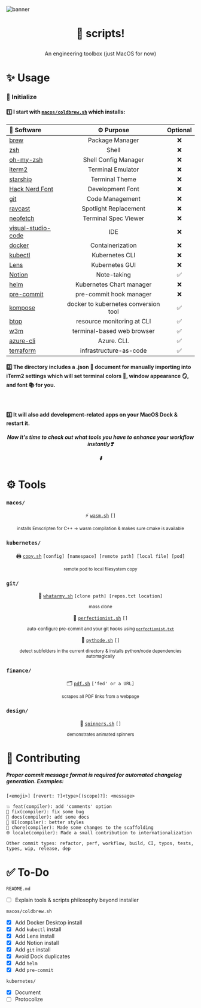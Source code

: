 ![banner](banner.png)

<h1 align="center">

📄 scripts!

</h1>
<p align="center">
An engineering toolbox (just MacOS for now)
</p>

# ✨ Usage

### 🚀 Initialize

#### 1️⃣ I start with [`macos/coldbrew.sh`](https://github.com/DylanAlloy/scripts/blob/main/macos/coldbrew.sh) which installs:

<table align="center">
<thead>
<tr>
<th style="text-align:left">📁 Software</th>
<th style="text-align:center">⚙ Purpose</th>
<th style="text-align:center">Optional</th>
</tr>
</thead>
<tbody>
<tr>
<td style="text-align:left"><a href="https://brew.sh">brew</a></td>
<td style="text-align:center">Package Manager</td>
<td style="text-align:center">❌</td>
</tr>
<tr>
<td style="text-align:left"><a href="https://zsh.org">zsh</a></td>
<td style="text-align:center">Shell</td>
<td style="text-align:center">❌</td>
</tr>
<tr>
<td style="text-align:left"><a href="https://ohmyz.sh">oh-my-zsh</a></td>
<td style="text-align:center">Shell Config Manager</td>
<td style="text-align:center">❌</td>
</tr>
<tr>
<td style="text-align:left"><a href="https://iterm2.com">iterm2</a></td>
<td style="text-align:center">Terminal Emulator</td>
<td style="text-align:center">❌</td>
</tr>
<tr>
<td style="text-align:left"><a href="https://starship.rs/guide/">starship</a></td>
<td style="text-align:center">Terminal Theme</td>
<td style="text-align:center">❌</td>
</tr>
<tr>
<td style="text-align:left"><a href="https://github.com/ryanoasis/nerd-fonts/tree/master/patched-fonts/Hack">Hack Nerd Font</a></td>
<td style="text-align:center">Development Font</td>
<td style="text-align:center">❌</td>
</tr>
<tr>
<td style="text-align:left"><a href="https://git-scm.com">git</a></td>
<td style="text-align:center">Code Management</td>
<td style="text-align:center">❌</td>
</tr>
<tr>
<td style="text-align:left"><a href="https://www.raycast.com">raycast</a></td>
<td style="text-align:center">Spotlight Replacement</td>
<td style="text-align:center">❌</td>
</tr>
<tr>
<td style="text-align:left"><a href="https://github.com/dylanaraps/neofetch">neofetch</a></td>
<td style="text-align:center">Terminal Spec Viewer</td>
<td style="text-align:center">❌</td>
</tr>
<tr>
<td style="text-align:left"><a href="https://code.visualstudio.com">visual-studio-code</a></td>
<td style="text-align:center">IDE</td>
<td style="text-align:center">❌</td>
</tr>
<tr>
<td style="text-align:left"><a href="https://www.docker.com">docker</a></td>
<td style="text-align:center">Containerization</td>
<td style="text-align:center">❌</td>
</tr>
<tr>
<td style="text-align:left"><a href="https://kubernetes.io/docs/tasks/tools/">kubectl</a></td>
<td style="text-align:center">Kubernetes CLI</td>
<td style="text-align:center">❌</td>
</tr>
<tr>
<td style="text-align:left"><a href="https://k8slens.dev">Lens</a></td>
<td style="text-align:center">Kubernetes GUI</td>
<td style="text-align:center">❌</td>
</tr>
<tr>
<td style="text-align:left"><a href="https://www.notion.so">Notion</a></td>
<td style="text-align:center">Note-taking</td>
<td style="text-align:center">✅</td>
</tr>
<tr>
<td style="text-align:left"><a href="https://helm.sh">helm</a></td>
<td style="text-align:center">Kubernetes Chart manager</td>
<td style="text-align:center">❌</td>
</tr>
<tr>
<td style="text-align:left"><a href="https://pre-commit.com">pre-commit</a></td>
<td style="text-align:center">pre-commit hook manager</td>
<td style="text-align:center">❌</td>
</tr>
<tr>
<td style="text-align:left"><a href="https://kompose.io">kompose</a></td>
<td style="text-align:center">docker to kubernetes conversion tool</td>
<td style="text-align:center">✅</td>
</tr>
<tr>
<td style="text-align:left"><a href="https://github.com/aristocratos/btop">btop</a></td>
<td style="text-align:center">resource monitoring at CLI</td>
<td style="text-align:center">✅</td>
</tr>
<tr>
<td style="text-align:left"><a href="https://w3m.sourceforge.net">w3m</a></td>
<td style="text-align:center">terminal-based web browser</td>
<td style="text-align:center">✅</td>
</tr>
<tr>
<td style="text-align:left"><a href="https://learn.microsoft.com/en-us/cli/azure/">azure-cli</a></td>
<td style="text-align:center">Azure. CLI.</td>
<td style="text-align:center">✅</td>
</tr>
<tr>
<td style="text-align:left"><a href="https://www.terraform.io">terraform</a></td>
<td style="text-align:center">infrastructure-as-code</td>
<td style="text-align:center">✅</td>
</tr>
</tbody>
</table>

</p>

#### 2️⃣ The directory includes a .json 📝 document for manually importing into iTerm2 settings which will set terminal colors 🎨, window appearance 🪞, and font 📚 for you.

<br/>

#### 3️⃣ It will also add development-related apps on your MacOS Dock & restart it.

<h5 align="center">
Now it's time to check out what tools you have to enhance your workflow instantly❣️

⬇️

</h5>

# ⚙️ Tools

<h3 id="-macos-"><code>macos/</code></h3>
<p align="center">
    ⚡️ <a href="https://github.com/DylanAlloy/scripts/blob/main/macos/wasm.sh"><code>wasm.sh</code></a>
        <code align="center">[]</code>
</p>
<p align="center"><sub>installs Emscripten for C++ → wasm compilation & makes sure cmake is available</sub></p>

<h3 id="-kubernetes-"><code>kubernetes/</code></h3>
<p align="center">
    🖨️ <a href="https://github.com/DylanAlloy/scripts/blob/main/kubernetes/copy.sh"><code>copy.sh</code></a>
        <code align="center">[config] [namespace] [remote path] [local file] [pod]</code>
</p>
<p align="center"><sub>remote pod to local filesystem copy</sub></p>

<h3 id="-git-"><code>git/</code></h3>
<p align="center">
    🚀 <a href="https://github.com/DylanAlloy/scripts/blob/main/git/whatarmy.sh"><code>whatarmy.sh</code></a>
        <code align="center">[clone path] [repos.txt location]</code>
</p>
<p align="center"><sub>mass clone</sub></p>
<p align="center">
    🚀 <a href="https://github.com/DylanAlloy/scripts/blob/main/git/perfectionist.sh"><code>perfectionist.sh</code></a>
    <code align="center">[]</code>
</p>
<p align="center"><sub>auto-configure pre-commit and your git hooks using <a href="https://github.com/DylanAlloy/scripts/blob/main/git/perfectionist.txt"><code>perfectionist.txt</code></a></sub></p>
<p align="center">
    🚀 <a href="https://github.com/DylanAlloy/scripts/blob/main/git/pythode.sh"><code>pythode.sh</code></a>
    <code align="center">[]</code>
</p>
<p align="center"><sub>detect subfolders in the current directory & installs python/node dependencies automagically</sub></p>

<h3 id="-kubernetes-"><code>finance/</code></h3>
<p align="center">
    🗂️ <a href="https://github.com/DylanAlloy/scripts/blob/main/finance/pdf.sh"><code>pdf.sh</code></a>
        <code align="center">['fed' or a URL]</code>
</p>
<p align="center"><sub>scrapes all PDF links from a webpage</sub></p>
<h3 id="-design-"><code>design/</code></h3>
<p align="center">
    🏁 <a href="https://github.com/DylanAlloy/scripts/blob/main/design/spinners.sh"><code>spinners.sh</code></a>
     <code align="center">[]</code>
</p>
<p align="center"><sub>demonstrates animated spinners</sub></p>

# 🙋 Contributing

##### Proper commit message format is required for automated changelog generation. Examples:

    [<emoji>] [revert: ?]<type>[(scope)?]: <message>

    💥 feat(compiler): add 'comments' option
    🐛 fix(compiler): fix some bug
    📝 docs(compiler): add some docs
    🌷 UI(compiler): better styles
    🏰 chore(compiler): Made some changes to the scaffolding
    🌐 locale(compiler): Made a small contribution to internationalization

    Other commit types: refactor, perf, workflow, build, CI, typos, tests, types, wip, release, dep

# ✅ To-Do

`README.md`

- [ ] Explain tools & scripts philosophy beyond installer

`macos/coldbrew.sh`

- [x] Add Docker Desktop install
- [x] Add `kubectl` install
- [x] Add Lens install
- [x] Add Notion install
- [x] Add `git` install
- [x] Avoid Dock duplicates
- [x] Add `helm`
- [x] Add `pre-commit`

`kubernetes/`

- [x] Document
- [ ] Protocolize
